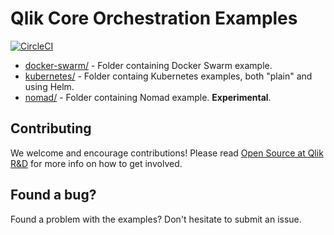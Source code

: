 # Qlik Core Orchestration Examples

[![CircleCI](https://circleci.com/gh/qlik-ea/core.svg?style=shield&circle-token=2750d5c49c0348549db4f4518aa2e85da2822452)](https://circleci.com/gh/qlik-ea/core)

- [docker-swarm/](./docker-swarm/) - Folder containing Docker Swarm example.
- [kubernetes/](./kubernetes/) - Folder containg Kubernetes examples, both "plain" and using Helm.
- [nomad/](./nomad/) - Folder containing Nomad example. **Experimental**.

## Contributing

We welcome and encourage contributions! Please read [Open Source at Qlik R&D](https://github.com/qlik-oss/open-source) for more info on how to get involved.

## Found a bug?

Found a problem with the examples? Don't hesitate to submit an issue.
